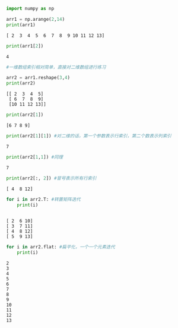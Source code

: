 

```python
import numpy as np
```


```python
arr1 = np.arange(2,14)
print(arr1)
```

    [ 2  3  4  5  6  7  8  9 10 11 12 13]



```python
print(arr1[2])
```

    4



```python
#一维数组索引相对简单，直接对二维数组进行练习
```


```python
arr2 = arr1.reshape(3,4)
print(arr2)
```

    [[ 2  3  4  5]
     [ 6  7  8  9]
     [10 11 12 13]]



```python
print(arr2[1])
```

    [6 7 8 9]



```python
print(arr2[1][1]) #对二维的话，第一个参数表示行索引，第二个数表示列索引
```

    7



```python
print(arr2[1,1]) #同理
```

    7



```python
print(arr2[:, 2]) #冒号表示所有行索引
```

    [ 4  8 12]



```python
for i in arr2.T: #转置矩阵迭代
    print(i)
    
```

    [ 2  6 10]
    [ 3  7 11]
    [ 4  8 12]
    [ 5  9 13]



```python
for i in arr2.flat: #扁平化，一个一个元素迭代
    print(i)
```

    2
    3
    4
    5
    6
    7
    8
    9
    10
    11
    12
    13



```python

```
